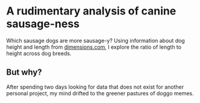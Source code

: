 # A rudimentary analysis of canine sausage-ness

Which sausage dogs are more sausage-y? Using information about dog height and length from [dimensions.com](https://www.dimensions.com/collection/dogs-dog-breeds), I explore the ratio of length to height across dog breeds. 

## But why?

After spending two days looking for data that does not exist for another personal project, my mind drifted to the greener pastures of doggo memes. 